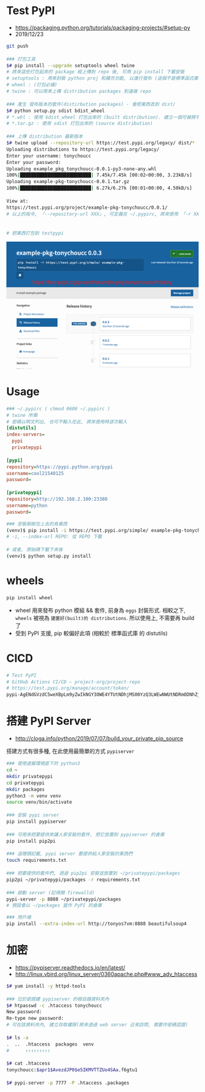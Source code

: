 # Test PyPI

- https://packaging.python.org/tutorials/packaging-projects/#setup-py
- 2019/12/23

```bash
git push

### 打包工具
$# pip install --upgrade setuptools wheel twine
# 將來這些打包起來的 package 經上傳到 repo 後, 可用 pip install 下載安裝
# setuptools : 用來封裝 python proj 和擴充功能, 以進行發布 (這個不是標準函式庫的東西, 但比標準函式庫的 distutils 好多了!)
# wheel : (打包必備)
# twine : 可以用來上傳 distribution packages 到遠端 repo

### 產生 發布版本的套件(distirbution packages) - 會把東西丟到 dist/
$# python setup.py sdist bdist_wheel
# *.whl : 使用 bdist_wheel 打包出來的 (built distribution). 建立一個可被跨平台安裝的 wheel
# *.tar.gz : 使用 sdist 打包出來的 (source distribution)

### 上傳 distribution 最新版本
$# twine upload --repository-url https://test.pypi.org/legacy/ dist/*
Uploading distributions to https://test.pypi.org/legacy/
Enter your username: tonychoucc
Enter your password:
Uploading example_pkg_tonychoucc-0.0.1-py3-none-any.whl
100%|██████████████████████████| 7.45k/7.45k [00:02<00:00, 3.23kB/s]
Uploading example-pkg-tonychoucc-0.0.1.tar.gz
100%|██████████████████████████| 6.27k/6.27k [00:01<00:00, 4.50kB/s]

View at:
https://test.pypi.org/project/example-pkg-tonychoucc/0.0.1/
# 以上的指令, 「--repository-url XXX」, 可定義在 ~/.pypirc, 將來使用 「-r XX」 來使用


# 把東西打包到 testpypi
```

![](./img/1223-testpypi.png)


# Usage

```ini
### ~/.pypirc ( chmod 0600 ~/.pypirc )
# twine 所需
# 密碼以明文列出, 也可不輸入在此, 將來使用時逐次輸入
[distutils]
index-servers=
  pypi
  privatepypi

[pypi]
repository=https://pypi.python.org/pypi
username=cool21540125
password=

[privatepypi]
repository=http://192.168.2.100:23380
username=python
password=
```

```bash
### 安裝剛剛包上去的鳥東西
(venv)$ pip install -i https://test.pypi.org/simple/ example-pkg-tonychoucc
# -i, --index-url REPO: 從 REPO 下載

# 或者, 原始碼下載下來後
(venv)$ python setup.py install
```


# wheels

```bash
pip install wheel
```

- wheel 用來發布 python 模組 && 套件, 前身為 `eggs` 封裝形式. 相較之下, `wheels` 被視為 `建置好(built)的 distributions`. 所以使用上, 不需要再 build 了
- 受到 PyPI 支援, pip 較偏好此項 (相較於 標準函式庫 的 distutils)




# CICD


```sh
# Test PyPI
# GitHub Actions CI/CD — project-org/project-repo
# https://test.pypi.org/manage/account/token/
pypi-AgENdGVzdC5weXBpLm9yZwIkNGY3OWE4YTUtNDhjMS00YzQ3LWEwNWUtNDRmODNhZjJkZGI1AAJHeyJwZXJtaXNzaW9ucyI6IHsicHJvamVjdHMiOiBbImV4YW1wbGUtcGtnLXRvbnljaG91Y2MiXX0sICJ2ZXJzaW9uIjogMX0AAAYg05LEBk5lQO3jEiLLtrLgN10d8bLt-dAZc-mtPf8o6vY
```



# 搭建 PyPI Server

- http://cloga.info/python/2019/07/07/build_your_private_pip_source

搭建方式有很多種, 在此使用最簡單的方式 `pypiserver`

```bash
### 使用虛擬環境底下的 python3
cd ~
mkdir privatepypi
cd privatepypi
mkdir packages
python3 -m venv venv
source venv/bin/activate

### 安裝 pypi server
pip install pypiserver

### 可用來把要提供來讓人家安裝的套件, 把它放置到 pypiserver 的倉庫
pip install pip2pi

### 這裡頭記載, pypi server 要提供給人家安裝的東西們
touch requirements.txt

### 把要提供的套件們, 透過 pip2pi 安裝並放置到 ~/privatepypi/packages
pip2pi ~/privatepypi/packages -r requirements.txt

### 啟動 server (記得開 firewalld)
pypi-server -p 8888 ~/privatepypi/packages
# 預設會以 ~/packages 當作 PyPI 的倉庫
```

```bash
### 用戶端
pip install --extra-index-url http://tonyos7vm:8888 beautifulsoup4
```


# 加密

- https://pypiserver.readthedocs.io/en/latest/
- http://linux.vbird.org/linux_server/0360apache.php#www_adv_htaccess

```bash
$# yum install -y httpd-tools

### 位於欲搭建 pypiserver 的根目錄資料夾內
$# htpasswd -c .htaccess tonychoucc
New password:
Re-type new password:
# 可在該資料夾內, 建立存取權限(將來透過 web server 近來訪問, 需要作密碼認證)

$# ls -a
.  ..  .htaccess  packages  venv
#      ↑↑↑↑↑↑↑↑↑

$# cat .htaccess
tonychoucc:$apr1$AvezdJP0$e5IKMVTTZUo4SAa.f6gtu1

$# pypi-server -p 7777 -P .htaccess .packages
```